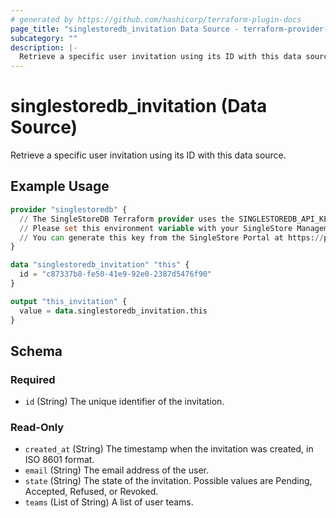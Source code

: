 ```yaml
---
# generated by https://github.com/hashicorp/terraform-plugin-docs
page_title: "singlestoredb_invitation Data Source - terraform-provider-singlestoredb"
subcategory: ""
description: |-
  Retrieve a specific user invitation using its ID with this data source.
---
```


# singlestoredb_invitation (Data Source)

Retrieve a specific user invitation using its ID with this data source.

## Example Usage

```terraform
provider "singlestoredb" {
  // The SingleStoreDB Terraform provider uses the SINGLESTOREDB_API_KEY environment variable for authentication.
  // Please set this environment variable with your SingleStore Management API key.
  // You can generate this key from the SingleStore Portal at https://portal.singlestore.com/organizations/org-id/api-keys.
}

data "singlestoredb_invitation" "this" {
  id = "c87337b8-fe50-41e9-92e0-2387d5476f90"
}

output "this_invitation" {
  value = data.singlestoredb_invitation.this
}
```

<!-- schema generated by tfplugindocs -->
## Schema

### Required

- `id` (String) The unique identifier of the invitation.

### Read-Only

- `created_at` (String) The timestamp when the invitation was created, in ISO 8601 format.
- `email` (String) The email address of the user.
- `state` (String) The state of the invitation. Possible values are Pending, Accepted, Refused, or Revoked.
- `teams` (List of String) A list of user teams.


